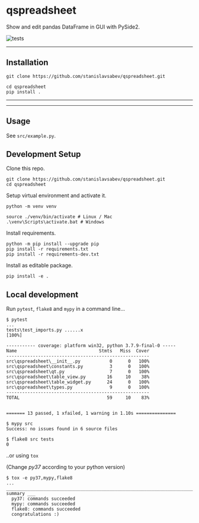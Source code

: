 # qspreadsheet

Show and edit pandas DataFrame in GUI with PySide2.

![tests](https://github.com/stanislavsabev/qspreadsheet/actions/workflows/tests.yaml/badge.svg)

---

## Installation

```text
git clone https://github.com/stanislavsabev/qspreadsheet.git
```

```text
cd qspreadsheet
pip install .
```

---
---

## Usage

See `src/example.py`.

## Development Setup

Clone this repo.

```text
git clone https://github.com/stanislavsabev/qspreadsheet.git
cd qspreadsheet
```

Setup virtual environment and activate it.

```text
python -m venv venv

source ./venv/bin/activate # Linux / Mac
.\venv\Scripts\activate.bat # Windows
```

Install requirements.

```text
python -m pip install --upgrade pip
pip install -r requirements.txt
pip install -r requirements-dev.txt
```

Install as editable package.

```text
pip install -e .
```

## Local development

Run `pytest`, `flake8` and `mypy` in a command line...

```text
$ pytest
...
tests\test_imports.py ......x
[100%]

----------- coverage: platform win32, python 3.7.9-final-0 -----
Name                               Stmts   Miss  Cover
------------------------------------------------------
src\qspreadsheet\__init__.py           0      0   100%
src\qspreadsheet\constants.py          3      0   100%
src\qspreadsheet\qt.py                 7      0   100%
src\qspreadsheet\table_view.py        16     10    38%
src\qspreadsheet\table_widget.py      24      0   100%
src\qspreadsheet\types.py              9      0   100%
------------------------------------------------------
TOTAL                                 59     10    83%


======= 13 passed, 1 xfailed, 1 warning in 1.10s ===============

```

```text
$ mypy src
Success: no issues found in 6 source files

$ flake8 src tests
0
```

..or using `tox`

(Change _py37_ according to your python version)

```text
$ tox -e py37,mypy,flake8
...
______________________________________________________________________________ summary ___
  py37: commands succeeded
  mypy: commands succeeded
  flake8: commands succeeded
  congratulations :)
```

